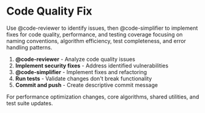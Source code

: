 # Code Quality Fix

Use @code-reviewer to identify issues, then @code-simplifier to implement fixes for code quality, performance, and testing coverage focusing on naming conventions, algorithm efficiency, test completeness, and error handling patterns.

1. **@code-reviewer** - Analyze code quality issues
2. **Implement security fixes** - Address identified vulnerabilities
3. **@code-simplifier** - Implement fixes and refactoring 
4. **Run tests** - Validate changes don't break functionality
5. **Commit and push** - Create descriptive commit message

For performance optimization changes, core algorithms, shared utilities, and test suite updates.